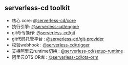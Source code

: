 ## serverless-cd toolkit
- 核心 core: [@serverless-cd/core](http://serverless-cd.cn/docs/dev-guide/toolkit/core)
- 执行引擎: [@serverless-cd/engine](http://serverless-cd.cn/docs/dev-guide/toolkit/engine)
- git命令操作: [@serverless-cd/git](http://serverless-cd.cn/docs/dev-guide/toolkit/git)
- git代码托管平台 : [@serverless-cd/git-provider](http://serverless-cd.cn/docs/dev-guide/toolkit/git-provider)
- 校验webhook : [@serverless-cd/trigger](http://serverless-cd.cn/docs/dev-guide/toolkit/trigger)
- 支持阿里云runtime切换 : [@serverless-cd/setup-runtime](http://serverless-cd.cn/docs/dev-guide/toolkit/setup-runtime)
- 阿里云OTS OR库 : [@serverless-cd/ots-orm](http://serverless-cd.cn/docs/dev-guide/toolkit/ots-orm)
